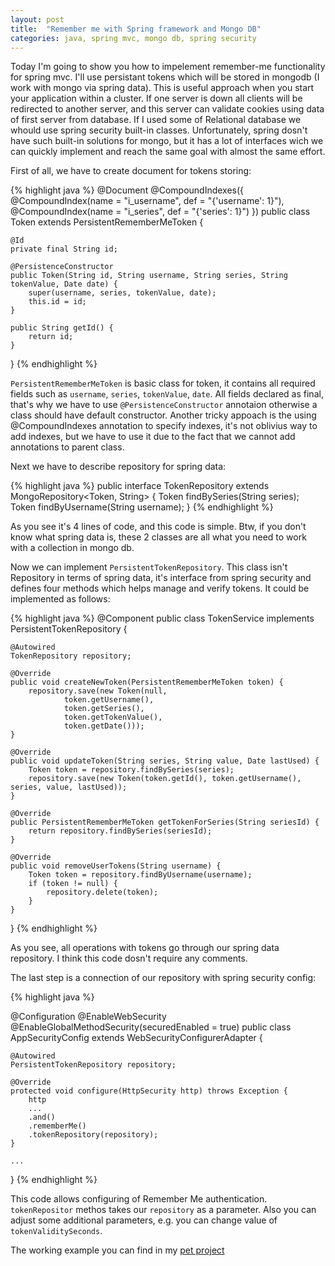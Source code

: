 ```yaml
---
layout: post
title:  "Remember me with Spring framework and Mongo DB"
categories: java, spring mvc, mongo db, spring security
---
```

Today I'm going to show you how to impelement remember-me functionality for spring mvc. I'll use persistant tokens which
will be stored in mongodb (I work with mongo via spring data). This is useful approach when you start your application within a cluster. If one server is
down all clients will be redirected to another server, and this server can validate cookies using data of first server
from database. If I used some of Relational database we whould use spring security built-in classes. Unfortunately, spring
dosn't have such built-in solutions for mongo, but it has a lot of interfaces wich we can quickly implement and reach the
same goal with almost the same effort.

First of all, we have to create document for tokens storing:

{% highlight java %}
@Document
@CompoundIndexes({
        @CompoundIndex(name = "i_username", def = "{'username': 1}"),
        @CompoundIndex(name = "i_series", def = "{'series': 1}")
})
public class Token extends PersistentRememberMeToken {

    @Id
    private final String id;

    @PersistenceConstructor
    public Token(String id, String username, String series, String tokenValue, Date date) {
        super(username, series, tokenValue, date);
        this.id = id;
    }

    public String getId() {
        return id;
    }
}
{% endhighlight %}

`PersistentRememberMeToken` is basic class for token, it contains all required fields such as `username`,
`series`, `tokenValue`, `date`. All fields declared as final, that's why we have to use `@PersistenceConstructor` annotaion
otherwise a class should have default constructor. Another tricky appoach is the using @CompoundIndexes annotation to
specify indexes, it's not oblivius way to add indexes, but we have to use it due to the fact that we cannot add
annotations to parent class.

Next we have to describe repository for spring data:

{% highlight java %}
public interface TokenRepository extends MongoRepository<Token, String> {
    Token findBySeries(String series);
    Token findByUsername(String username);
}
{% endhighlight %}

As you see it's 4 lines of code, and this code is simple. Btw, if you don't know what spring data is, these 2 classes are all what you need to work with a collection in mongo db.

Now we can implement `PersistentTokenRepository`. This class isn't Repository in terms of spring data, it's interface
from spring security and defines four methods which helps manage and verify tokens. It could be implemented as follows:

{% highlight java %}
@Component
public class TokenService implements PersistentTokenRepository {

    @Autowired
    TokenRepository repository;

    @Override
    public void createNewToken(PersistentRememberMeToken token) {
        repository.save(new Token(null,
                token.getUsername(),
                token.getSeries(),
                token.getTokenValue(),
                token.getDate()));
    }

    @Override
    public void updateToken(String series, String value, Date lastUsed) {
        Token token = repository.findBySeries(series);
        repository.save(new Token(token.getId(), token.getUsername(), series, value, lastUsed));
    }

    @Override
    public PersistentRememberMeToken getTokenForSeries(String seriesId) {
        return repository.findBySeries(seriesId);
    }

    @Override
    public void removeUserTokens(String username) {
        Token token = repository.findByUsername(username);
        if (token != null) {
            repository.delete(token);
        }
    }
}
{% endhighlight %}

As you see, all operations with tokens go through our spring data repository. I think this code dosn't require any comments.

The last step is a connection of our repository with spring security config:

{% highlight java %}

@Configuration
@EnableWebSecurity
@EnableGlobalMethodSecurity(securedEnabled = true)
public class AppSecurityConfig extends WebSecurityConfigurerAdapter {

    @Autowired
    PersistentTokenRepository repository;

    @Override
    protected void configure(HttpSecurity http) throws Exception {
        http
		...
        .and()
        .rememberMe()
        .tokenRepository(repository);
    }

    ...
}
{% endhighlight %}

This code allows configuring of Remember Me authentication. `tokenRepositor` methos takes our `repository` as a parameter. Also you can adjust some additional parameters, e.g. you can change value of `tokenValiditySeconds`.

The working example you can find in my [pet project](https://github.com/dimafeng/cards/commit/6672abfa97636974162f48cc0a9e0c908c6e2a70)
